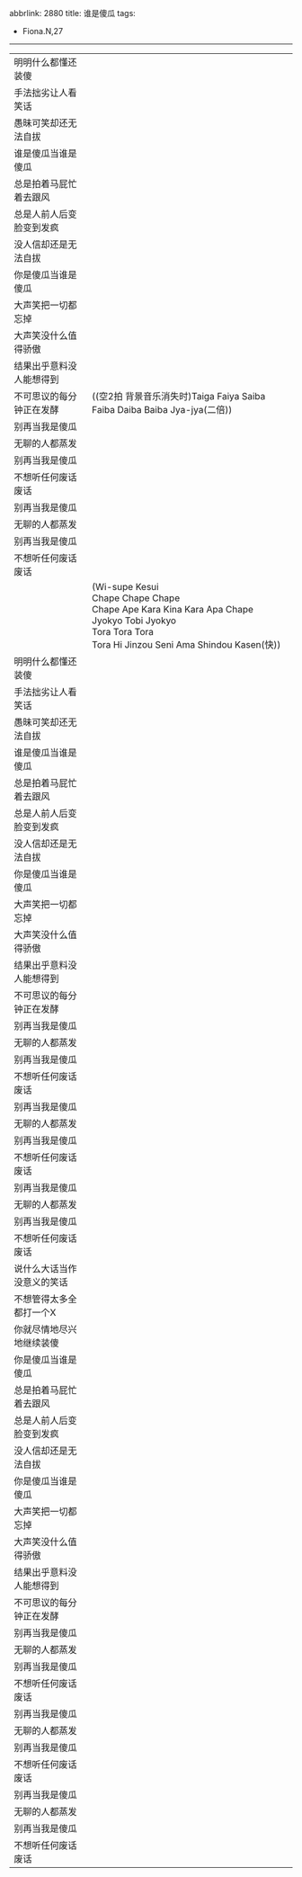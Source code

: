 abbrlink: 2880
title: 谁是傻瓜
tags:
  - Fiona.N,27
---
|      |      |
|--|--|
|明明什么都懂还装傻|      |
|手法拙劣让人看笑话|      |
|愚昧可笑却还无法自拔|      |
|谁是傻瓜当谁是傻瓜|      |
|总是拍着马屁忙着去跟风|      |
|总是人前人后变脸变到发疯|      |
|没人信却还是无法自拔|      |
|你是傻瓜当谁是傻瓜|      |
|大声笑把一切都忘掉|      |
|大声笑没什么值得骄傲|      |
|结果出乎意料没人能想得到|      |
|不可思议的每分钟正在发酵|((空2拍 背景音乐消失时)Taiga Faiya Saiba Faiba Daiba Baiba Jya-jya(二倍))|
|别再当我是傻瓜|      |
|无聊的人都蒸发|      |
|别再当我是傻瓜|      |
|不想听任何废话废话|      |
|别再当我是傻瓜|      |
|无聊的人都蒸发|      |
|别再当我是傻瓜|      |
|不想听任何废话废话|      |
|      |(Wi-supe Kesui<br>Chape Chape Chape<br>Chape Ape Kara Kina Kara Apa Chape<br>Jyokyo Tobi Jyokyo<br>Tora Tora Tora<br>Tora Hi Jinzou Seni Ama Shindou Kasen(快))|
|明明什么都懂还装傻|      |
|手法拙劣让人看笑话|      |
|愚昧可笑却还无法自拔|      |
|谁是傻瓜当谁是傻瓜|      |
|总是拍着马屁忙着去跟风|      |
|总是人前人后变脸变到发疯|      |
|没人信却还是无法自拔|      |
|你是傻瓜当谁是傻瓜|      |
|大声笑把一切都忘掉|      |
|大声笑没什么值得骄傲|      |
|结果出乎意料没人能想得到|      |
|不可思议的每分钟正在发酵|      |
|别再当我是傻瓜|      |
|无聊的人都蒸发|      |
|别再当我是傻瓜|      |
|不想听任何废话废话|      |
|别再当我是傻瓜|      |
|无聊的人都蒸发|      |
|别再当我是傻瓜|      |
|不想听任何废话废话|      |
|别再当我是傻瓜|      |
|无聊的人都蒸发|      |
|别再当我是傻瓜|      |
|不想听任何废话废话|      |
|说什么大话当作没意义的笑话|      |
|不想管得太多全都打一个X|      |
|你就尽情地尽兴地继续装傻|      |
|你是傻瓜当谁是傻瓜|      |
|总是拍着马屁忙着去跟风|      |
|总是人前人后变脸变到发疯|      |
|没人信却还是无法自拔|      |
|你是傻瓜当谁是傻瓜|      |
|大声笑把一切都忘掉|      |
|大声笑没什么值得骄傲|      |
|结果出乎意料没人能想得到|      |
|不可思议的每分钟正在发酵|      |
|别再当我是傻瓜|      |
|无聊的人都蒸发|      |
|别再当我是傻瓜|      |
|不想听任何废话废话|      |
|别再当我是傻瓜|      |
|无聊的人都蒸发|      |
|别再当我是傻瓜|      |
|不想听任何废话废话|      |
|别再当我是傻瓜|      |
|无聊的人都蒸发|      |
|别再当我是傻瓜|      |
|不想听任何废话废话|      |